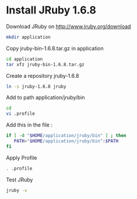 # Install JRuby 1.6.8 

Download JRuby on http://www.jruby.org/download
```sh
mkdir application
```
Copy jruby-bin-1.6.8.tar.gz in application
```sh
cd application
tar xfz jruby-bin-1.6.8.tar.gz
```
Create a repository jruby-1.6.8
```sh
ln -s jruby-1.6.8 jruby
```

Add to path application/jruby/bin
```sh
cd
vi .profile
```
Add this in the file : 
```sh 
if [ -d "$HOME/application/jruby/bin" ] ; then
   PATH="$HOME/application/jruby/bin":$PATH
fi
```

Apply Profile
```sh
. .profile
```

Test JRuby
```sh
jruby -v
```